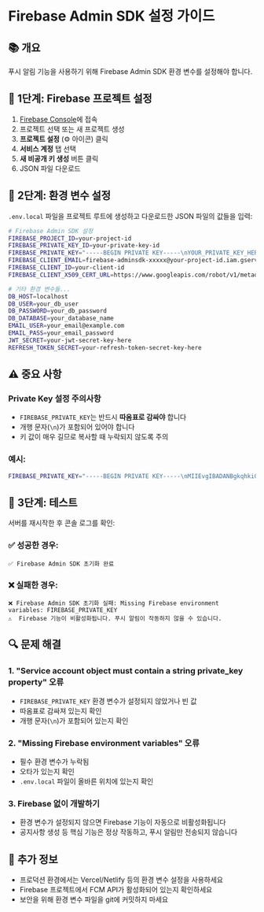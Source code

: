 # Firebase Admin SDK 설정 가이드

## 📚 개요

푸시 알림 기능을 사용하기 위해 Firebase Admin SDK 환경 변수를 설정해야 합니다.

## 🔧 1단계: Firebase 프로젝트 설정

1. [Firebase Console](https://console.firebase.google.com/)에 접속
2. 프로젝트 선택 또는 새 프로젝트 생성
3. **프로젝트 설정** (⚙️ 아이콘) 클릭
4. **서비스 계정** 탭 선택
5. **새 비공개 키 생성** 버튼 클릭
6. JSON 파일 다운로드

## 🔧 2단계: 환경 변수 설정

`.env.local` 파일을 프로젝트 루트에 생성하고 다운로드한 JSON 파일의 값들을 입력:

```bash
# Firebase Admin SDK 설정
FIREBASE_PROJECT_ID=your-project-id
FIREBASE_PRIVATE_KEY_ID=your-private-key-id
FIREBASE_PRIVATE_KEY="-----BEGIN PRIVATE KEY-----\nYOUR_PRIVATE_KEY_HERE\n-----END PRIVATE KEY-----\n"
FIREBASE_CLIENT_EMAIL=firebase-adminsdk-xxxxx@your-project-id.iam.gserviceaccount.com
FIREBASE_CLIENT_ID=your-client-id
FIREBASE_CLIENT_X509_CERT_URL=https://www.googleapis.com/robot/v1/metadata/x509/firebase-adminsdk-xxxxx%40your-project-id.iam.gserviceaccount.com

# 기타 환경 변수들...
DB_HOST=localhost
DB_USER=your_db_user
DB_PASSWORD=your_db_password
DB_DATABASE=your_database_name
EMAIL_USER=your_email@example.com
EMAIL_PASS=your_email_password
JWT_SECRET=your-jwt-secret-key-here
REFRESH_TOKEN_SECRET=your-refresh-token-secret-key-here
```

## ⚠️ 중요 사항

### Private Key 설정 주의사항

- `FIREBASE_PRIVATE_KEY`는 반드시 **따옴표로 감싸야** 합니다
- 개행 문자(`\n`)가 포함되어 있어야 합니다
- 키 값이 매우 길므로 복사할 때 누락되지 않도록 주의

### 예시:

```bash
FIREBASE_PRIVATE_KEY="-----BEGIN PRIVATE KEY-----\nMIIEvgIBADANBgkqhkiG9w0BAQEFAASCBKgwggSkAgEAAoIBAQC...\n-----END PRIVATE KEY-----\n"
```

## 🧪 3단계: 테스트

서버를 재시작한 후 콘솔 로그를 확인:

### ✅ 성공한 경우:

```
✅ Firebase Admin SDK 초기화 완료
```

### ❌ 실패한 경우:

```
❌ Firebase Admin SDK 초기화 실패: Missing Firebase environment variables: FIREBASE_PRIVATE_KEY
⚠️  Firebase 기능이 비활성화됩니다. 푸시 알림이 작동하지 않을 수 있습니다.
```

## 🔍 문제 해결

### 1. "Service account object must contain a string private_key property" 오류

- `FIREBASE_PRIVATE_KEY` 환경 변수가 설정되지 않았거나 빈 값
- 따옴표로 감싸져 있는지 확인
- 개행 문자(`\n`)가 포함되어 있는지 확인

### 2. "Missing Firebase environment variables" 오류

- 필수 환경 변수가 누락됨
- 오타가 있는지 확인
- `.env.local` 파일이 올바른 위치에 있는지 확인

### 3. Firebase 없이 개발하기

- 환경 변수가 설정되지 않으면 Firebase 기능이 자동으로 비활성화됩니다
- 공지사항 생성 등 핵심 기능은 정상 작동하고, 푸시 알림만 전송되지 않습니다

## 📝 추가 정보

- 프로덕션 환경에서는 Vercel/Netlify 등의 환경 변수 설정을 사용하세요
- Firebase 프로젝트에서 FCM API가 활성화되어 있는지 확인하세요
- 보안을 위해 환경 변수 파일을 git에 커밋하지 마세요
